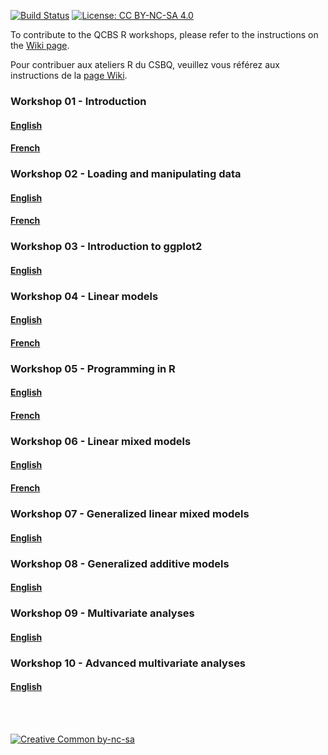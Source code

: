 [![Build
Status](https://travis-ci.org/QCBSRworkshops/Workshops.svg?branch=dev)](https://travis-ci.org/QCBSRworkshops/Workshops)
[![License: CC BY-NC-SA
4.0](https://img.shields.io/badge/License-CC%20BY--NC--SA%204.0-lightgrey.svg)](https://creativecommons.org/licenses/by-nc-sa/4.0/)

To contribute to the QCBS R workshops, please refer to the instructions
on the [Wiki page](https://github.com/QCBSRworkshops/Workshops/wiki).

Pour contribuer aux ateliers R du CSBQ, veuillez vous référez aux
instructions de la [page
Wiki](https://github.com/QCBSRworkshops/Workshops/wiki).

### Workshop 01 - Introduction

#### [English](https://qcbsrworkshops.github.io/Workshops/workshop01/workshop01-en/workshop01-en.html)

#### [French](https://qcbsrworkshops.github.io/Workshops/workshop01/workshop01-fr/workshop01-fr.html)

### Workshop 02 - Loading and manipulating data

#### [English](https://qcbsrworkshops.github.io/Workshops/workshop02/workshop02-en/workshop02-en.html)

#### [French](https://qcbsrworkshops.github.io/Workshops/workshop02/workshop02-fr/workshop02-fr.html)

### Workshop 03 - Introduction to ggplot2

#### [English](https://qcbsrworkshops.github.io/Workshops/workshop03/workshop03-en/workshop03-en.html)

### Workshop 04 - Linear models

#### [English](https://qcbsrworkshops.github.io/Workshops/workshop04/workshop04-en/workshop04-en.html)

#### [French](https://qcbsrworkshops.github.io/Workshops/workshop04/workshop04-fr/workshop04-fr.html)

### Workshop 05 - Programming in R

#### [English](https://qcbsrworkshops.github.io/Workshops/workshop05/workshop05-en/workshop05-en.html)

#### [French](https://qcbsrworkshops.github.io/Workshops/workshop05/workshop05-fr/workshop05-fr.html)

### Workshop 06 - Linear mixed models

#### [English](https://qcbsrworkshops.github.io/Workshops/workshop06/workshop06-en/workshop06-en.html)

#### [French](https://qcbsrworkshops.github.io/Workshops/workshop06/workshop06-fr/workshop06-fr.html)

### Workshop 07 - Generalized linear mixed models

#### [English](https://qcbsrworkshops.github.io/Workshops/workshop07/workshop07-en/workshop07-en.html)

### Workshop 08 - Generalized additive models

#### [English](https://qcbsrworkshops.github.io/Workshops/workshop08/workshop08-en/workshop08-en.html)

### Workshop 09 - Multivariate analyses

#### [English](https://qcbsrworkshops.github.io/Workshops/workshop09/workshop09-en/workshop09-en.html)

### Workshop 10 - Advanced multivariate analyses

#### [English](https://qcbsrworkshops.github.io/Workshops/workshop10/workshop10-en/workshop10-en.html)

<br><br>

[![Creative Common
by-nc-sa](https://mirrors.creativecommons.org/presskit/buttons/88x31/svg/by-nc-sa.eu.svg)](https://creativecommons.org/licenses/by-nc-sa/4.0/)

